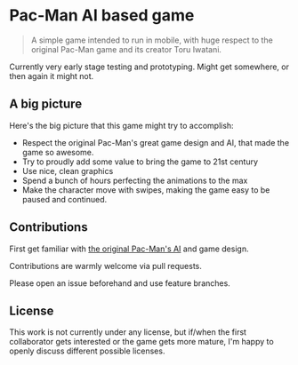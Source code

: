 # Pac-Man AI based game
> A simple game intended to run in mobile, with huge respect to the original
> Pac-Man game and its creator Toru Iwatani.

Currently very early stage testing and prototyping. Might get somewhere, or
then again it might not.

## A big picture

Here's the big picture that this game might try to accomplish:
- Respect the original Pac-Man's great game design and AI, that made the game so
  awesome.
- Try to proudly add some value to bring the game to 21st century
- Use nice, clean graphics
- Spend a bunch of hours perfecting the animations to the max
- Make the character move with swipes, making the game easy to be paused and
  continued.

## Contributions
First get familiar with [the original Pac-Man's AI][1] and game design.

Contributions are warmly welcome via pull requests.

Please open an issue beforehand and use feature branches.

## License
This work is not currently under any license, but if/when the first collaborator
gets interested or the game gets more mature, I'm happy to openly discuss
different possible licenses.

[1]:[http://gameinternals.com/post/2072558330/understanding-pac-man-ghost-behavior]
